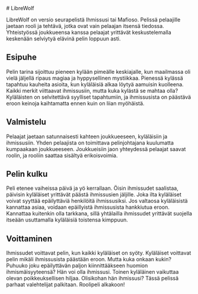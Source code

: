 <section class="rule introduction" markdown="1">
# LibreWolf

LibreWolf on versio seurapelistä Ihmissusi tai Mafioso. Pelissä pelaajille jaetaan rooli ja tehtävä, jotka ovat vain pelaajan itsensä tiedossa. Yhteistyössä joukkueensa kanssa pelaajat yrittävät keskustelemalla keskenään selviytyä elävinä pelin loppuun asti.

## Esipuhe

Pelin tarina sijoittuu pieneen kylään pimeälle keskiajalle, kun maailmassa oli vielä jäljellä ripaus magiaa ja hyppysellinen mystiikkaa. Pienessä kylässä tapahtuu kauheita asioita, kun kyläläisiä alkaa löytyä aamuisin kuolleena. Kaikki merkit viittaavat ihmissusiin, mutta kuka kylästä se mahtaa olla? Kyläläisten on selvitettävä syylliset tapahtumiin, ja ihmissusista on päästävä eroon keinoja kaihtamatta ennen kuin on liian myöhäistä.

## Valmistelu

Pelaajat jaetaan satunnaisesti kahteen joukkueeseen, kyläläisiin ja ihmissusiin. Yhden pelaajista on toimittava pelinjohtajana kuulumatta kumpaakaan joukkueeseen. Joukkueisiin jaon yhteydessä pelaajat saavat roolin, ja rooliin saattaa sisältyä erikoisvoimia.

## Pelin kulku

Peli etenee vaiheissa päivä ja yö kerrallaan. Öisin ihmissudet saalistaa, päivisin kyläläiset yrittävät päästä ihmissusien jäljille. Joka ilta kyläläiset voivat syyttää epäilyttäviä henkilöitä ihmissusiksi. Jos valtaosa kyläläisistä kannattaa asiaa, voidaan epäillyistä ihmissusista hankkiutua eroon. Kannattaa kuitenkin olla tarkkana, sillä yhtälailla ihmissudet yrittävät suojella itseään usuttamalla kyläläisiä toistensa kimppuun.

## Voittaminen

Ihmissudet voittavat pelin, kun kaikki kyläläiset on syöty. Kyläläiset voittavat pelin mikäli ihmissusista päästään eroon. Mutta kuka onkaan kukin? Puhuuko joku epäilyttävän paljon kiinnittääkseen huomion ihmismäisyyteensä? Hän voi olla ihmissusi. Toinen kyläläinen vaikuttaa olevan poikkeuksellisen hiljaa. Olisikohan hän ihmissusi? Tässä pelissä parhaat valehtelijat palkitaan. Roolipeli alkakoon!
</section>
